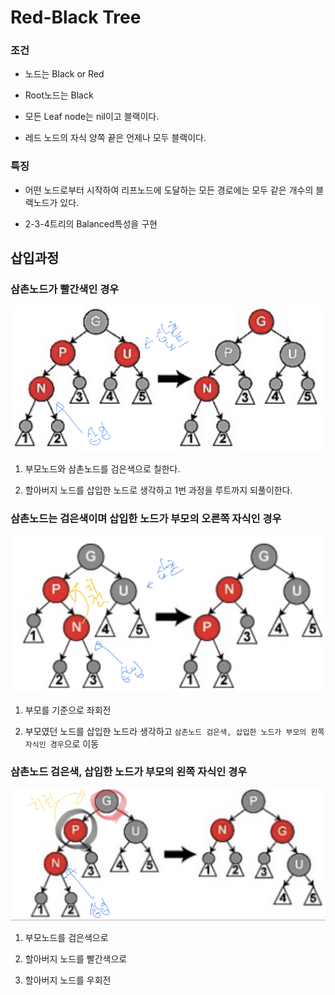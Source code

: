 # Red-Black Tree

### 조건

- 노드는 Black or Red

- Root노드는 Black

- 모든 Leaf node는 nil이고 블랙이다.

- 레드 노드의 자식 양쪽 끝은 언제나 모두 블랙이다.

### 특징

- 어떤 노드로부터 시작하여 리프노드에 도달하는 모든 경로에는 모두 같은 개수의 블랙노드가 있다.

- 2-3-4트리의 Balanced특성을 구현

## 삽입과정

### 삼촌노드가 빨간색인 경우

![IMG_0021.jpg](https://github.com/cookker/todayILearned/blob/master/algorithm/images/red-black-insert-1.jpg?raw=true)

1. 부모노드와 삼촌노드를 검은색으로 칠한다.

2. 할아버지 노드를 삽입한 노드로 생각하고 1번 과정을 루트까지 되풀이한다.

### 삼촌노드는 검은색이며 삽입한 노드가 부모의 오른쪽 자식인 경우

![IMG_0022.jpg](https://github.com/cookker/todayILearned/blob/master/algorithm/images/red-black-insert-2.jpg?raw=true)

1. 부모를 기준으로 좌회전

2. 부모였던 노드를 삽입한 노드라 생각하고 `삼촌노드 검은색, 삽입한 노드가 부모의 왼쪽 자식인 경우`으로 이동

### 삼촌노드 검은색, 삽입한 노드가 부모의 왼쪽 자식인 경우

![IMG_0023.jpg](https://github.com/cookker/todayILearned/blob/master/algorithm/images/red-black-insert-3.jpg?raw=true)

1. 부모노드를 검은색으로

2. 할아버지 노드를 빨간색으로

3. 할아버지 노드를 우회전
